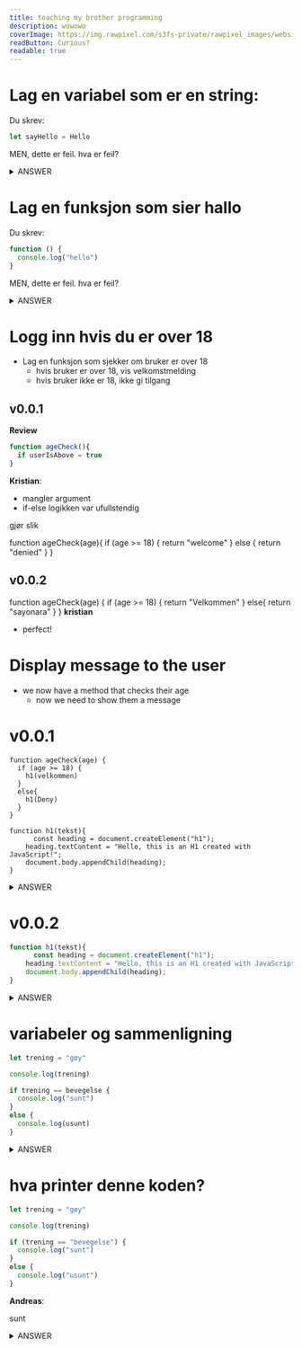 ```yaml
---
title: teaching my brother programming
description: wowowo
coverImage: https://img.rawpixel.com/s3fs-private/rawpixel_images/website_content/pd48batch9-10-nap_1.jpg?w=1000&dpr=1&fit=default&crop=default&q=65&vib=3&con=3&usm=15&bg=F4F4F3&ixlib=js-2.2.1&s=2c65ba4fca60aae1f04eead317aeb992
readButton: Curious?
readable: true
---
```




# Lag en variabel som er en string:

Du skrev:

```js
let sayHello = Hello
```

MEN, dette er feil. hva er feil?

<details>

<summary>ANSWER</summary>

HUSK QUOTATIONS


```js
let sayHello = "Hello"
```

</details>

# Lag en funksjon som sier hallo

Du skrev:

```js
function () {
  console.log("hello")
}
```

MEN, dette er feil. hva er feil?

<details>

<summary>ANSWER</summary>

FUNKSJONEN MÅ OGSÅ HA ET NAVN

```js
function printHello() {
  console.log("hello")
}
```

</details>


# Logg inn hvis du er over 18

- Lag en funksjon som sjekker om bruker er over 18
  - hvis bruker er over 18, vis velkomstmelding
  - hvis bruker ikke er 18, ikke gi tilgang


## v0.0.1

**Review**

```js
function ageCheck(){
  if userIsAbove = true
}

```

**Kristian**:

- mangler argument
- if-else logikken var ufullstendig

gjør slik

function ageCheck(age){
  if (age >= 18) {
    return "welcome"
  }
  else {
    return "denied"
  }
}
## v0.0.2

function ageCheck(age) {
  if (age >= 18) {
    return "Velkommen"
  }
  else{
    return "sayonara"
  }
}
**kristian**

- perfect!
# Display message to the user

- we now have a method that checks their age
  - now we need to show them a message


# v0.0.1

```
function ageCheck(age) {
  if (age >= 18) {
    h1(velkommen)
  }
  else{
    h1(Deny)
  }
}

function h1(tekst){
      const heading = document.createElement("h1");
    heading.textContent = "Hello, this is an H1 created with JavaScript!";
    document.body.appendChild(heading);
}
```

<details>

<summary>ANSWER</summary>

- flytt h1 på toppen slik at ageCheck har tilgang til den
  - kanskje det hadde funket, usikker på hvordan js håndterer det
  - du har glemt å putte quotation marks på "velkommen" og "deny"


```
function h1(tekst){
      const heading = document.createElement("h1");
    heading.textContent = "Hello, this is an H1 created with JavaScript!";
    document.body.appendChild(heading);
}

function ageCheck(age) {
  if (age >= 18) {
    h1("velkommen")
  }
  else{
    h1("deny")
  }
}
```

</details>



# v0.0.2


```js
function h1(tekst){
      const heading = document.createElement("h1");
    heading.textContent = "Hello, this is an H1 created with JavaScript!";
    document.body.appendChild(heading);
}
```

<details>

<summary>ANSWER</summary>

- husk at for å faktisk vise teksten du ønsker å vise `h1('welcome')` så må du ta i bruk argument `tekst`.

```js
function h1(tekst) {
      const heading = document.createElement("h1");
    heading.textContent = tekst
    document.body.appendChild(heading);
}
```

</details>


# variabeler og sammenligning

```js
let trening = "gøy"

console.log(trening)

if trening == bevegelse {
  console.log("sunt")
}
else {
  console.log(usunt)
}
```

<details>

<summary>ANSWER</summary>

- husk `()` når du lager `if ()`
- `usunt` er ikke definert
- `bevegelse` er heller ikke definert

```js
let trening = "gøy"

console.log(trening)

if (trening == "bevegelse") {
  console.log("sunt")
}
else {
  console.log("usunt")
}
```

</details>

# hva printer denne koden?

```js
let trening = "gøy"

console.log(trening)

if (trening == "bevegelse") {
  console.log("sunt")
}
else {
  console.log("usunt")
}
```

**Andreas**:

sunt

<details>

<summary>ANSWER</summary>

Den printer

```
usunt
```

fordi:

trening er en variabel med verdi `gøy`

så hvis vi bytter ut alle steder hvor variabelen er brukt, ser det slik ut:

```js
console.log("gøy")

if ("gøy" == "bevegelse") {
  console.log("sunt")
}
else {
  console.log("usunt")
}
```

`"gøy" == "bevegelse"` vil da returnere `false` noe som gjør at koden i `else {}` vil bli kjørt

</details>
